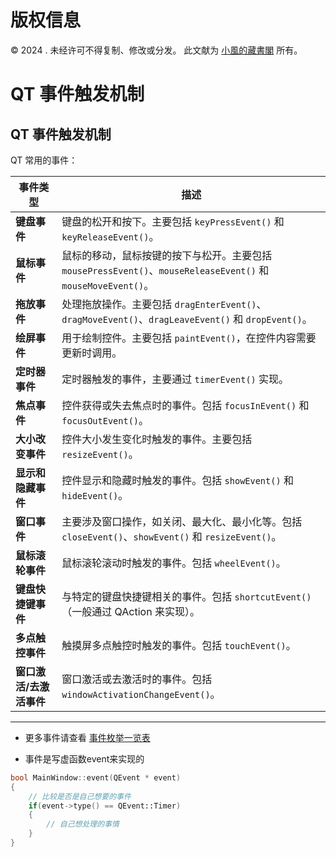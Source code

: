 # 版权信息

© 2024 . 未经许可不得复制、修改或分发。 此文献为 [小風的藏書閣](https://t.me/xfp2333) 所有。


# QT 事件触发机制



## QT 事件触发机制

QT 常用的事件：

| 事件类型           | 描述                                         |
|------------------|--------------------------------------------|
| **键盘事件**         | 键盘的松开和按下。主要包括 `keyPressEvent()` 和 `keyReleaseEvent()`。               |
| **鼠标事件**         | 鼠标的移动，鼠标按键的按下与松开。主要包括 `mousePressEvent()`、`mouseReleaseEvent()` 和 `mouseMoveEvent()`。 |
| **拖放事件**         | 处理拖放操作。主要包括 `dragEnterEvent()`、`dragMoveEvent()`、`dragLeaveEvent()` 和 `dropEvent()`。  |
| **绘屏事件**         | 用于绘制控件。主要包括 `paintEvent()`，在控件内容需要更新时调用。                 |
| **定时器事件**        | 定时器触发的事件，主要通过 `timerEvent()` 实现。                                   |
| **焦点事件**         | 控件获得或失去焦点时的事件。包括 `focusInEvent()` 和 `focusOutEvent()`。        |
| **大小改变事件**      | 控件大小发生变化时触发的事件。主要包括 `resizeEvent()`。                         |
| **显示和隐藏事件**    | 控件显示和隐藏时触发的事件。包括 `showEvent()` 和 `hideEvent()`。               |
| **窗口事件**         | 主要涉及窗口操作，如关闭、最大化、最小化等。包括 `closeEvent()`、`showEvent()` 和 `resizeEvent()`。 |
| **鼠标滚轮事件**       | 鼠标滚轮滚动时触发的事件。包括 `wheelEvent()`。                                   |
| **键盘快捷键事件**     | 与特定的键盘快捷键相关的事件。包括 `shortcutEvent()`（一般通过 QAction 来实现）。       |
| **多点触控事件**       | 触摸屏多点触控时触发的事件。包括 `touchEvent()`。                                |
| **窗口激活/去激活事件**| 窗口激活或去激活时的事件。包括 `windowActivationChangeEvent()`。                |

---

- 更多事件请查看 [事件枚举一览表](./EVENT_EX.MD)


- 事件是写虚函数event来实现的

```cpp
bool MainWindow::event(QEvent * event)
{
    // 比较是否是自己想要的事件
    if(event->type() == QEvent::Timer)
    {
        // 自己想处理的事情
    }
}
```
